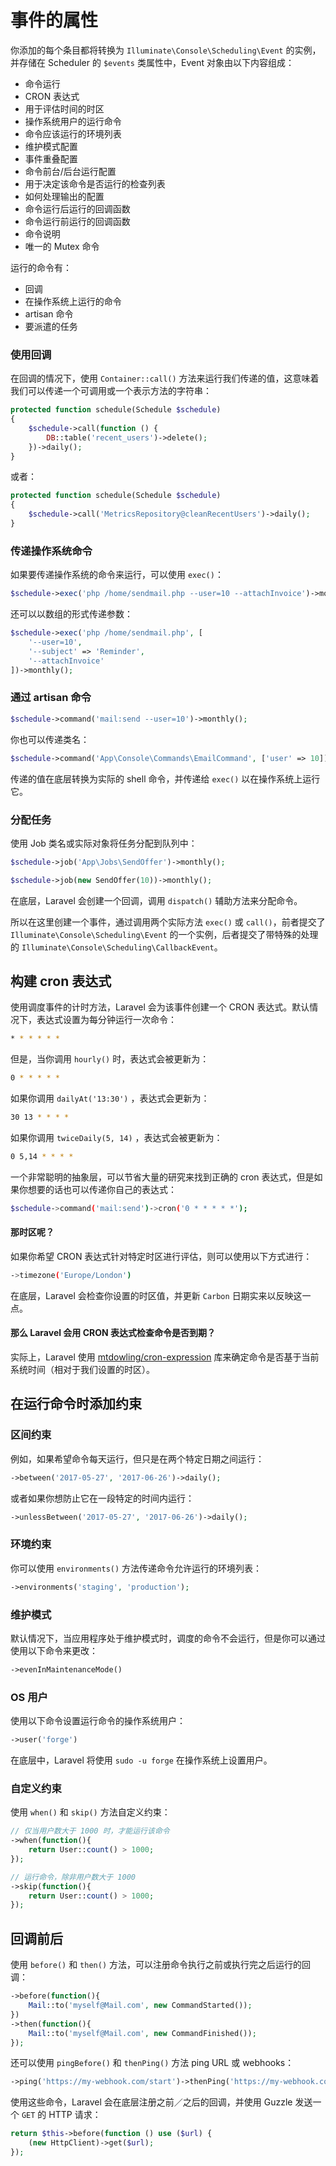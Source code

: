 # 事件的属性

你添加的每个条目都将转换为 `Illuminate\Console\Scheduling\Event` 的实例，并存储在 Scheduler 的 `$events` 类属性中，Event 对象由以下内容组成：

* 命令运行
* CRON 表达式
* 用于评估时间的时区
* 操作系统用户的运行命令
* 命令应该运行的环境列表
* 维护模式配置
* 事件重叠配置
* 命令前台/后台运行配置
* 用于决定该命令是否运行的检查列表
* 如何处理输出的配置
* 命令运行后运行的回调函数
* 命令运行前运行的回调函数
* 命令说明
* 唯一的 Mutex 命令

运行的命令有：

* 回调
* 在操作系统上运行的命令
* artisan 命令
* 要派遣的任务

### 使用回调

在回调的情况下，使用 `Container::call()` 方法来运行我们传递的值，这意味着我们可以传递一个可调用或一个表示方法的字符串：

```php
protected function schedule(Schedule $schedule)
{
    $schedule->call(function () {
        DB::table('recent_users')->delete();
    })->daily();
}
```

或者：

```php
protected function schedule(Schedule $schedule)
{
    $schedule->call('MetricsRepository@cleanRecentUsers')->daily();
}
```

### 传递操作系统命令

如果要传递操作系统的命令来运行，可以使用 `exec()`：

```php
$schedule->exec('php /home/sendmail.php --user=10 --attachInvoice')->monthly();
```

还可以以数组的形式传递参数：

```php
$schedule->exec('php /home/sendmail.php', [
    '--user=10',
    '--subject' => 'Reminder',
    '--attachInvoice'
])->monthly();
```

### 通过 artisan 命令

```php
$schedule->command('mail:send --user=10')->monthly();
```

你也可以传递类名：

```php
$schedule->command('App\Console\Commands\EmailCommand', ['user' => 10])->monthly();
```

传递的值在底层转换为实际的 shell 命令，并传递给 `exec()` 以在操作系统上运行它。

### 分配任务

使用 Job 类名或实际对象将任务分配到队列中：

```php
$schedule->job('App\Jobs\SendOffer')->monthly();

$schedule->job(new SendOffer(10))->monthly();
```

在底层，Laravel 会创建一个回调，调用 `dispatch()` 辅助方法来分配命令。

所以在这里创建一个事件，通过调用两个实际方法 `exec()` 或 `call()`，前者提交了 `Illuminate\Console\Scheduling\Event` 的一个实例，后者提交了带特殊的处理的 `Illuminate\Console\Scheduling\CallbackEvent`。

## 构建 cron 表达式

使用调度事件的计时方法，Laravel 会为该事件创建一个 CRON 表达式。默认情况下，表达式设置为每分钟运行一次命令：

```bash
* * * * * *
```

但是，当你调用 `hourly()` 时，表达式会被更新为：

```bash
0 * * * * *
```

如果你调用 `dailyAt('13:30')` ，表达式会更新为：

```bash
30 13 * * * *
```

如果你调用 `twiceDaily(5, 14)` ，表达式会被更新为：

```bash
0 5,14 * * * *
```

一个非常聪明的抽象层，可以节省大量的研究来找到正确的 cron 表达式，但是如果你想要的话也可以传递你自己的表达式：

```bash
$schedule->command('mail:send')->cron('0 * * * * *');
```

#### 那时区呢？

如果你希望 CRON 表达式针对特定时区进行评估，则可以使用以下方式进行：

```bash
->timezone('Europe/London')
```

在底层，Laravel 会检查你设置的时区值，并更新 `Carbon` 日期实来以反映这一点。

#### 那么 Laravel 会用 CRON 表达式检查命令是否到期？

实际上，Laravel 使用 [mtdowling/cron-expression](https://github.com/mtdowling/cron-expression) 库来确定命令是否基于当前系统时间（相对于我们设置的时区）。

## 在运行命令时添加约束

### 区间约束

例如，如果希望命令每天运行，但只是在两个特定日期之间运行：

```php
->between('2017-05-27', '2017-06-26')->daily();
```

或者如果你想防止它在一段特定的时间内运行：

```php
->unlessBetween('2017-05-27', '2017-06-26')->daily();
```

### 环境约束

你可以使用 `environments()` 方法传递命令允许运行的环境列表：

```php
->environments('staging', 'production');
```

### 维护模式

默认情况下，当应用程序处于维护模式时，调度的命令不会运行，但是你可以通过使用以下命令来更改：

```php
->evenInMaintenanceMode()
```

### OS 用户

使用以下命令设置运行命令的操作系统用户：

```php
->user('forge')
```

在底层中，Laravel 将使用 `sudo -u forge` 在操作系统上设置用户。

### 自定义约束

使用 `when()` 和 `skip()` 方法自定义约束：

```php
// 仅当用户数大于 1000 时，才能运行该命令
->when(function(){
    return User::count() > 1000;
});

// 运行命令，除非用户数大于 1000
->skip(function(){
    return User::count() > 1000;
});
```

## 回调前后

使用 `before()` 和 `then()` 方法，可以注册命令执行之前或执行完之后运行的回调：

```php
->before(function(){
    Mail::to('myself@Mail.com', new CommandStarted());
})
->then(function(){
    Mail::to('myself@Mail.com', new CommandFinished());
});
```

还可以使用 `pingBefore()` 和 `thenPing()` 方法 ping URL 或 webhooks：

```php
->ping('https://my-webhook.com/start')->thenPing('https://my-webhook.com/finish')
```

使用这些命令，Laravel 会在底层注册之前／之后的回调，并使用 Guzzle 发送一个 `GET` 的 HTTP 请求：

```php
return $this->before(function () use ($url) {
    (new HttpClient)->get($url);
});
```
